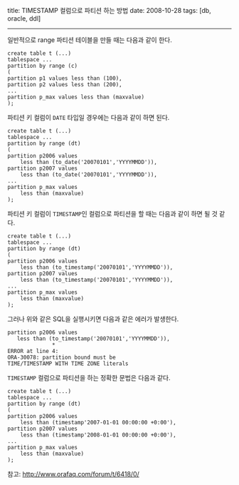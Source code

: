 title: TIMESTAMP 컬럼으로 파티션 하는 방법
date: 2008-10-28
tags: [db, oracle, ddl]

---
일반적으로 range 파티션 테이블을 만들 때는 다음과 같이 한다.
<!--more-->
```
create table t (...)
tablespace ...
partition by range (c)
(
partition p1 values less than (100),
partition p2 values less than (200),
...
partition p_max values less than (maxvalue)
);
```
파티션 키 컬럼이 `DATE` 타입일 경우에는 다음과 같이 하면 된다.
```
create table t (...)
tablespace ...
partition by range (dt)
(
partition p2006 values
    less than (to_date('20070101','YYYYMMDD')),
partition p2007 values
    less than (to_date('20070101','YYYYMMDD')),
...
partition p_max values
    less than (maxvalue)
);
```
파티션 키 컬럼이 `TIMESTAMP`인 컬럼으로 파티션을 할 때는 다음과 같이 하면 될 것 같다.
```
create table t (...)
tablespace ...
partition by range (dt)
(
partition p2006 values
    less than (to_timestamp('20070101','YYYYMMDD')),
partition p2007 values
    less than (to_timestamp('20070101','YYYYMMDD')),
...
partition p_max values
    less than (maxvalue)
);
```
그러나 위와 같은 SQL을 실행시키면 다음과 같은 에러가 발생한다.
```
partition p2006 values
   less than (to_timestamp('20070101','YYYYMMDD')),
              *
ERROR at line 4:
ORA-30078: partition bound must be
TIME/TIMESTAMP WITH TIME ZONE literals
```

`TIMESTAMP` 컬럼으로 파티션을 하는 정확한 문법은 다음과 같다.
```
create table t (...)
tablespace ...
partition by range (dt)
(
partition p2006 values
    less than (timestamp'2007-01-01 00:00:00 +0:00'),
partition p2007 values
    less than (timestamp'2008-01-01 00:00:00 +0:00'),
...
partition p_max values
    less than (maxvalue)
);
```

참고: http://www.orafaq.com/forum/t/6418/0/
